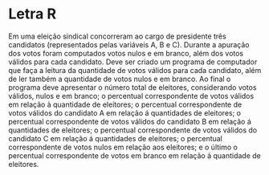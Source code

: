 # Letra R

Em uma eleição sindical concorreram ao cargo de presidente três candidatos (representados pelas variáveis A, B e C). Durante a apuração dos votos foram computados votos nulos e em branco, além dos votos válidos para cada candidato. Deve ser criado um programa de computador que faça a leitura da quantidade de votos válidos para cada candidato, além de ler também a quantidade de votos nulos e em branco. Ao final o programa deve apresentar o número total de eleitores, considerando votos válidos, nulos e em branco; o percentual correspondente de votos válidos em relação à quantidade de eleitores; o percentual correspondente de votos válidos do candidato A em relação á quantidades de eleitores; o percentual correspondente de votos válidos do candidato B em relação á quantidades de eleitores; o percentual correspondente de votos válidos do candidato C em relação á quantidades de eleitores; o percentual correspondente de votos nulos em relação aos eleitores; e o último o percentual correspondente de votos em branco em relação á quantidade de eleitores.